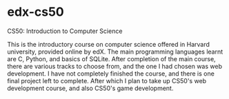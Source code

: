 # edx-cs50
CS50: Introduction to Computer Science

This is the introductory course on computer science offered in Harvard university, provided online by edX. The main programming languages learnt are C, Python, and basics of SQLite. After completion of the main course, there are various tracks to choose from, and the one I had chosen was web development. I have not completely finished the course, and there is one final project left to complete. After which I plan to take up CS50's web development course, and also CS50's game development.
